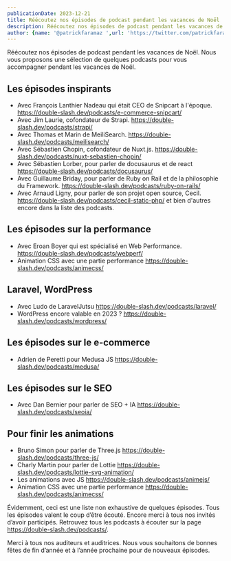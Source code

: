 ```yaml
---
publicationDate: 2023-12-21
title: Réécoutez nos épisodes de podcast pendant les vacances de Noël
description: Réécoutez nos épisodes de podcast pendant les vacances de Noël. Nous vous proposons une sélection de nos meilleurs podcasts pour vous accompagner pendant les vacances de Noël.
author: {name: '@patrickfaramaz ',url: 'https://twitter.com/patrickfaramaz'}
---
```


Réécoutez nos épisodes de podcast pendant les vacances de Noël. Nous vous proposons une sélection de quelques podcasts pour vous accompagner pendant les vacances de Noël.

## Les épisodes inspirants

- Avec François Lanthier Nadeau qui était CEO de Snipcart à l'époque. <https://double-slash.dev/podcasts/e-commerce-snipcart/>
- Avec Jim Laurie, cofondateur de Strapi. <https://double-slash.dev/podcasts/strapi/>
- Avec Thomas et Marin de MeiliSearch. <https://double-slash.dev/podcasts/meilisearch/>
- Avec Sébastien Chopin, cofondateur de Nuxt.js. <https://double-slash.dev/podcasts/nuxt-sebastien-chopin/>
- Avec Sébastien Lorber, pour parler de docusaurus et de react <https://double-slash.dev/podcasts/docusaurus/>
- Avec Guillaume Briday, pour parler de Ruby on Rail et de la philosophie du Framework. <https://double-slash.dev/podcasts/ruby-on-rails/>
- Avec Arnaud Ligny, pour parler de son projet open source, Cecil. <https://double-slash.dev/podcasts/cecil-static-php/>
et bien d'autres encore dans la liste des podcasts.

## Les épisodes sur la performance

- Avec Eroan Boyer qui est spécialisé en Web Performance. <https://double-slash.dev/podcasts/webperf/>
- Animation CSS avec une partie performance <https://double-slash.dev/podcasts/animecss/>

## Laravel, WordPress

- Avec Ludo de LaravelJutsu <https://double-slash.dev/podcasts/laravel/>
- WordPress encore valable en 2023 ? <https://double-slash.dev/podcasts/wordpress/>

## Les épisodes sur le e-commerce

- Adrien de Peretti pour Medusa JS <https://double-slash.dev/podcasts/medusa/>

## Les épisodes sur le SEO

- Avec Dan Bernier pour parler de SEO + IA <https://double-slash.dev/podcasts/seoia/>

## Pour finir les animations

- Bruno Simon pour parler de Three.js <https://double-slash.dev/podcasts/three-js/>
- Charly Martin pour parler de Lottie <https://double-slash.dev/podcasts/lottie-svg-animation/>
- Les animations avec JS <https://double-slash.dev/podcasts/animejs/>
- Animation CSS avec une partie performance <https://double-slash.dev/podcasts/animecss/>



Évidemment, ceci est une liste non exhaustive de quelques épisodes. Tous les épisodes valent le coup d’être écouté. Encore merci à tous nos invités d’avoir participés. Retrouvez tous les podcasts à écouter sur la page <https://double-slash.dev/podcasts/>.

Merci à tous nos auditeurs et auditrices. Nous vous souhaitons de bonnes fêtes de fin d’année et à l’année prochaine pour de nouveaux épisodes.